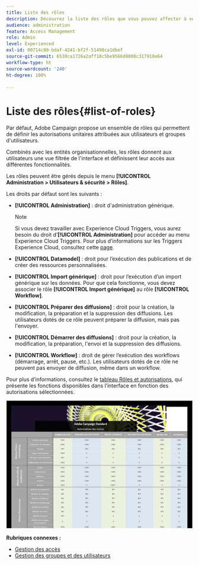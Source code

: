 ```yaml
---
title: Liste des rôles
description: Découvrez la liste des rôles que vous pouvez affecter à vos utilisateurs
audience: administration
feature: Access Management
role: Admin
level: Experienced
exl-id: 00714c80-bdaf-4241-bf2f-51498ca1dbef
source-git-commit: 6530ca1726a2aff18c5be9566d8008c317918e64
workflow-type: ht
source-wordcount: '240'
ht-degree: 100%

---
```


# Liste des rôles{#list-of-roles}

Par défaut, Adobe Campaign propose un ensemble de rôles qui permettent de définir les autorisations unitaires attribuées aux utilisateurs et groupes d&#39;utilisateurs.

Combinés avec les entités organisationnelles, les rôles donnent aux utilisateurs une vue filtrée de l&#39;interface et définissent leur accès aux différentes fonctionnalités.

Les rôles peuvent être gérés depuis le menu **[!UICONTROL Administration > Utilisateurs &amp; sécurité > Rôles]**.

Les droits par défaut sont les suivants :

* **[!UICONTROL Administration]** : droit d&#39;administration générique.

  >[!NOTE]
  >
  >Si vous devez travailler avec Experience Cloud Triggers, vous aurez besoin du droit d’**[!UICONTROL Administration]** pour accéder au menu Experience Cloud Triggers. Pour plus d’informations sur les Triggers Experience Cloud, consultez cette [page](../../integrating/using/about-adobe-experience-cloud-triggers.md).

* **[!UICONTROL Datamodel]** : droit pour l’exécution des publications et de créer des ressources personnalisées.
* **[!UICONTROL Import générique]** : droit pour l’exécution d’un import générique sur les données. Pour que cela fonctionne, vous devez associer le rôle **[!UICONTROL Import générique]** au rôle **[!UICONTROL Workflow]**.
* **[!UICONTROL Préparer des diffusions]** : droit pour la création, la modification, la préparation et la suppression des diffusions. Les utilisateurs dotés de ce rôle peuvent préparer la diffusion, mais pas l&#39;envoyer.
* **[!UICONTROL Démarrer des diffusions]** : droit pour la création, la modification, la préparation, l&#39;envoi et la suppression des diffusions.
* **[!UICONTROL Workflow]** : droit de gérer l’exécution des workflows (démarrage, arrêt, pause, etc.). Les utilisateurs dotés de ce rôle ne peuvent pas envoyer de diffusion, même dans un workflow.

Pour plus d’informations, consultez le [tableau Rôles et autorisations](/help/administration/using/assets/acs_rights.pdf), qui présente les fonctions disponibles dans l’interface en fonction des autorisations sélectionnées.

[![image](assets/user_management_3.png)](https://experienceleague.adobe.com/docs/campaign-standard/assets/acs_rights.pdf)

**Rubriques connexes :**

* [Gestion des accès](../../administration/using/about-access-management.md)
* [Gestion des groupes et des utilisateurs](../../administration/using/managing-groups-and-users.md)

